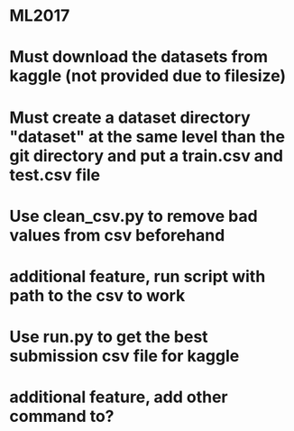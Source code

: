 # ML2017

# Must download the datasets from kaggle (not provided due to filesize)
# Must create a dataset directory "dataset" at the same level than the git directory and put a train.csv and test.csv file

# Use clean_csv.py to remove bad values from csv beforehand
  # additional feature, run script with path to the csv to work
# Use run.py to get the best submission csv file for kaggle
  # additional feature, add other command to?
